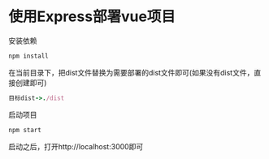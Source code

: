 # 使用Express部署vue项目
安装依赖
```ruby
npm install
```
在当前目录下，把dist文件替换为需要部署的dist文件即可(如果没有dist文件，直接创建即可) 
```ruby
目标dist->./dist
```
启动项目
```ruby
npm start
```
启动之后，打开http://localhost:3000即可